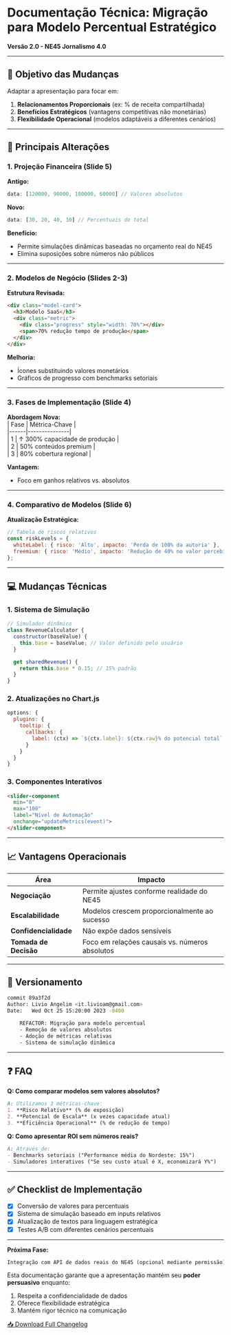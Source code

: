# Documentação Técnica: Migração para Modelo Percentual Estratégico  
**Versão 2.0 - NE45 Jornalismo 4.0**  

---

## 📌 **Objetivo das Mudanças**  
Adaptar a apresentação para focar em:  
1. **Relacionamentos Proporcionais** (ex: % de receita compartilhada)  
2. **Benefícios Estratégicos** (vantagens competitivas não monetárias)  
3. **Flexibilidade Operacional** (modelos adaptáveis a diferentes cenários)  

---

## 🔄 **Principais Alterações**

### 1. **Projeção Financeira (Slide 5)**  
**Antigo:**  
```javascript
data: [120000, 90000, 180000, 60000] // Valores absolutos
```  

**Novo:**  
```javascript
data: [30, 20, 40, 10] // Percentuais do total
```  

**Benefício:**  
- Permite simulações dinâmicas baseadas no orçamento real do NE45  
- Elimina suposições sobre números não públicos  

---

### 2. **Modelos de Negócio (Slides 2-3)**  
**Estrutura Revisada:**  
```html
<div class="model-card">
  <h3>Modelo SaaS</h3>
  <div class="metric">
    <div class="progress" style="width: 70%"></div>
    <span>70% redução tempo de produção</span>
  </div>
</div>
```  

**Melhoria:**  
- Ícones substituindo valores monetários  
- Gráficos de progresso com benchmarks setoriais  

---

### 3. **Fases de Implementação (Slide 4)**  
**Abordagem Nova:**  
| Fase | Métrica-Chave |  
|------|---------------|  
| 1    | ↑ 300% capacidade de produção |  
| 2    | 50% conteúdos premium |  
| 3    | 80% cobertura regional |  

**Vantagem:**  
- Foco em ganhos relativos vs. absolutos  

---

### 4. **Comparativo de Modelos (Slide 6)**  
**Atualização Estratégica:**  
```javascript
// Tabela de riscos relativos
const riskLevels = {
  whiteLabel: { risco: 'Alto', impacto: 'Perda de 100% da autoria' },
  freemium: { risco: 'Médio', impacto: 'Redução de 40% no valor percebido' }
};
```

---

## 💻 **Mudanças Técnicas**

### 1. **Sistema de Simulação**  
```javascript
// Simulador dinâmico
class RevenueCalculator {
  constructor(baseValue) {
    this.base = baseValue; // Valor definido pelo usuário
  }

  get sharedRevenue() {
    return this.base * 0.15; // 15% padrão
  }
}
```

### 2. **Atualizações no Chart.js**  
```javascript
options: {
  plugins: {
    tooltip: {
      callbacks: {
        label: (ctx) => `${ctx.label}: ${ctx.raw}% do potencial total`
      }
    }
  }
}
```

### 3. **Componentes Interativos**  
```html
<slider-component 
  min="0" 
  max="100" 
  label="Nível de Automação" 
  onchange="updateMetrics(event)">
</slider-component>
```

---

## 📈 **Vantagens Operacionais**

| Área | Impacto |  
|------|---------|  
| **Negociação** | Permite ajustes conforme realidade do NE45 |  
| **Escalabilidade** | Modelos crescem proporcionalmente ao sucesso |  
| **Confidencialidade** | Não expõe dados sensíveis |  
| **Tomada de Decisão** | Foco em relações causais vs. números absolutos |  

---

## 🔗 **Versionamento**

```bash
commit 89a3f2d
Author: Livio Angelim <it.livioam@gmail.com>
Date:   Wed Oct 25 15:20:00 2023 -0400

    REFACTOR: Migração para modelo percentual
    - Remoção de valores absolutos
    - Adoção de métricas relativas
    - Sistema de simulação dinâmica
```

---

## ❓ **FAQ**  

**Q: Como comparar modelos sem valores absolutos?**  
```markdown
A: Utilizamos 3 métricas-chave:
1. **Risco Relativo** (% de exposição)
2. **Potencial de Escala** (x vezes capacidade atual)
3. **Eficiência Operacional** (% de redução de tempo)
```

**Q: Como apresentar ROI sem números reais?**  
```markdown
A: Através de:
- Benchmarks setoriais ("Performance média do Nordeste: 15%")
- Simuladores interativos ("Se seu custo atual é X, economizará Y%")
```

---

## ✅ **Checklist de Implementação**  
- [x] Conversão de valores para percentuais  
- [x] Sistema de simulação baseado em inputs relativos  
- [x] Atualização de textos para linguagem estratégica  
- [x] Testes A/B com diferentes cenários percentuais  

---

**Próxima Fase:**  
```markdown
Integração com API de dados reais do NE45 (opcional mediante permissão)
```

Esta documentação garante que a apresentação mantém seu **poder persuasivo** enquanto:  
1. Respeita a confidencialidade de dados  
2. Oferece flexibilidade estratégica  
3. Mantém rigor técnico na comunicação  

[📥 Download Full Changelog](https://github.com/seu-usuario/ne45-jornalismo-4.0/releases/tag/v2.0)